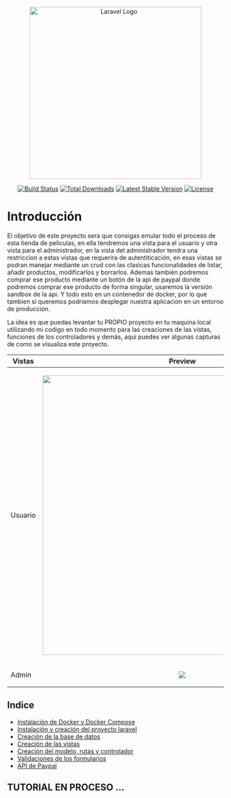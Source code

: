 <p align="center"><a href="https://laravel.com" target="_blank"><img src="https://raw.githubusercontent.com/laravel/art/master/logo-lockup/5%20SVG/2%20CMYK/1%20Full%20Color/laravel-logolockup-cmyk-red.svg" width="400" alt="Laravel Logo"></a></p>

<p align="center">
<a href="https://github.com/laravel/framework/actions"><img src="https://github.com/laravel/framework/workflows/tests/badge.svg" alt="Build Status"></a>
<a href="https://packagist.org/packages/laravel/framework"><img src="https://img.shields.io/packagist/dt/laravel/framework" alt="Total Downloads"></a>
<a href="https://packagist.org/packages/laravel/framework"><img src="https://img.shields.io/packagist/v/laravel/framework" alt="Latest Stable Version"></a>
<a href="https://packagist.org/packages/laravel/framework"><img src="https://img.shields.io/packagist/l/laravel/framework" alt="License"></a>
</p>

# Introducción

El objetivo de este proyecto sera que consigas emular todo el proceso de esta tienda de peliculas, en ella tendremos una vista para el usuario y otra vista para el administrador, en la vista del administrador tendra una restriccion a estas vistas que requerira de autentiticación, en esas vistas se podran manejar mediante un crud con las clasicas funcionalidades de listar, añadir productos, modificarlos y borrarlos. Ademas también podremos comprar ese producto mediante un botón de la api de paypal donde podremos comprar ese producto de forma singular, usaremos la versión sandbox de la api. Y todo esto en un contenedor de docker, por lo que tambien si queremos podriamos desplegar nuestra aplicacion en un entorno de producción.

La idea es que puedas levantar tu PROPIO proyecto en tu maquina local utilizando mi codigo en todo momento para las creaciones de las vistas, funciones de los controladores y demás, aqui puedes ver algunas capturas de como se visualiza este proyecto.

| Vistas | Preview |
| --- | --- |
| Usuario | <p align="center"><img src="https://i.postimg.cc/qq9gQw7j/Captura5.png" width=650px></p> |
| Admin |  <p align="center"><img src="https://i.postimg.cc/kGTJ2y0T/Captura3.png"></p> |

## Indice

* [Instalación de Docker y Docker Compose](https://github.com/carlosjose1267/carlosjoseapplaravel/blob/main/instalardocker.md)
* [Instalación y creación del proyecto laravel](https://github.com/carlosjose1267/carlosjoseapplaravel/blob/main/instalarlaravel.md)
* [Creación de la base de datos](https://github.com/carlosjose1267/carlosjoseapplaravel/blob/main/basededatoslaravel.md)
* [Creación de las vistas](https://github.com/carlosjose1267/carlosjoseapplaravel/blob/main/vistasdelaravel.md)
* [Creación del modelo, rutas y controlador](https://github.com/carlosjose1267/carlosjoseapplaravel/blob/main/modelodelaravel.md)
* [Validaciones de los formularios](https://github.com/carlosjose1267/carlosjoseapplaravel/blob/main/validacionesdelaravel.md)
* [API de Paypal](https://github.com/carlosjose1267/carlosjoseapplaravel/blob/main/apipaypal.md)
  
## TUTORIAL EN PROCESO ... 
